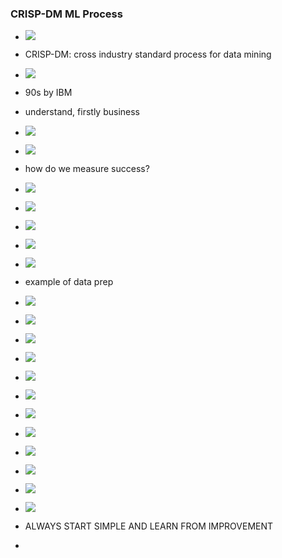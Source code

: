 ### CRISP-DM ML Process

- ![](assets/20250928_171219_image.png)
- CRISP-DM: cross industry standard process for data mining
- ![](assets/20250928_171359_image.png)
- 90s by IBM
- understand, firstly business
- ![](assets/20250928_171714_image.png)
- ![](assets/20250928_171758_image.png)
- how do we measure success?
- ![](assets/20250928_171922_image.png)
- ![](assets/20250928_172104_image.png)
- ![](assets/20250928_172313_image.png)
- ![](assets/20250928_172355_image.png)
- ![](assets/20250928_172506_image.png)
- example of data prep
- ![](assets/20250928_172520_image.png)
- ![](assets/20250928_172552_image.png)
- ![](assets/20250928_172634_image.png)
- ![](assets/20250928_172643_image.png)
- ![](assets/20250928_172715_image.png)
- ![](assets/20250928_172733_image.png)
- ![](assets/20250928_172802_image.png)
- ![](assets/20250928_172833_image.png)
- ![](assets/20250928_172928_image.png)
- ![](assets/20250928_173126_image.png)
- ![](assets/20250928_173136_image.png)
- ![](assets/20250928_173254_image.png)
- ALWAYS START SIMPLE AND LEARN FROM IMPROVEMENT
-
